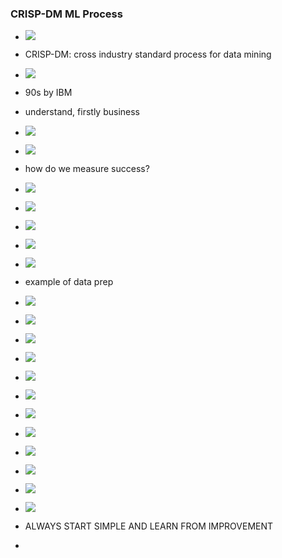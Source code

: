 ### CRISP-DM ML Process

- ![](assets/20250928_171219_image.png)
- CRISP-DM: cross industry standard process for data mining
- ![](assets/20250928_171359_image.png)
- 90s by IBM
- understand, firstly business
- ![](assets/20250928_171714_image.png)
- ![](assets/20250928_171758_image.png)
- how do we measure success?
- ![](assets/20250928_171922_image.png)
- ![](assets/20250928_172104_image.png)
- ![](assets/20250928_172313_image.png)
- ![](assets/20250928_172355_image.png)
- ![](assets/20250928_172506_image.png)
- example of data prep
- ![](assets/20250928_172520_image.png)
- ![](assets/20250928_172552_image.png)
- ![](assets/20250928_172634_image.png)
- ![](assets/20250928_172643_image.png)
- ![](assets/20250928_172715_image.png)
- ![](assets/20250928_172733_image.png)
- ![](assets/20250928_172802_image.png)
- ![](assets/20250928_172833_image.png)
- ![](assets/20250928_172928_image.png)
- ![](assets/20250928_173126_image.png)
- ![](assets/20250928_173136_image.png)
- ![](assets/20250928_173254_image.png)
- ALWAYS START SIMPLE AND LEARN FROM IMPROVEMENT
-
